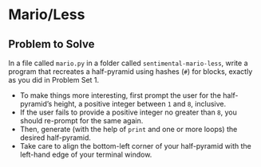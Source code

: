 # Mario/Less

## Problem to Solve

In a file called ```mario.py``` in a folder called ```sentimental-mario-less```, write a program that recreates a half-pyramid using hashes (```#```) for blocks, exactly as you did in Problem Set 1.

- To make things more interesting, first prompt the user for the half-pyramid’s height, a positive integer between ```1``` and ```8```, inclusive.
- If the user fails to provide a positive integer no greater than ```8```, you should re-prompt for the same again.
- Then, generate (with the help of ```print``` and one or more loops) the desired half-pyramid.
- Take care to align the bottom-left corner of your half-pyramid with the left-hand edge of your terminal window.
